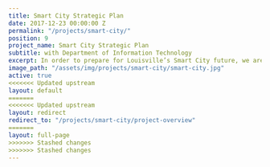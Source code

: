 ```yaml
---
title: Smart City Strategic Plan
date: 2017-12-23 00:00:00 Z
permalink: "/projects/smart-city/"
position: 9
project_name: Smart City Strategic Plan
subtitle: with Department of Information Technology
excerpt: In order to prepare for Louisville’s Smart City future, we are making investments in foundational infrastructure and implementing technologies through public-private partnerships.
image_path: "/assets/img/projects/smart-city/smart-city.jpg"
active: true
<<<<<<< Updated upstream
layout: default
=======
<<<<<<< Updated upstream
layout: redirect
redirect_to: "/projects/smart-city/project-overview"
=======
layout: full-page
>>>>>>> Stashed changes
>>>>>>> Stashed changes
---
```

